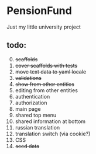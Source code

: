 PensionFund
===========

Just my little university project

## todo:
  0. <del>scaffolds</del>
  1. <del>cover scaffolds with tests</del>
  2. <del>move text data to yaml locale</del>
  3. <del>validations</del>
  4. <del>show from other entities</del>
  5. editing from other entities
  6. authentication
  7. authorization
  8. main page
  9. shared top menu
  10. shared information at bottom
  11. russian translation
  12. translation switch (via cookie?)
  13. CSS
  14. <del>seed data</del>

